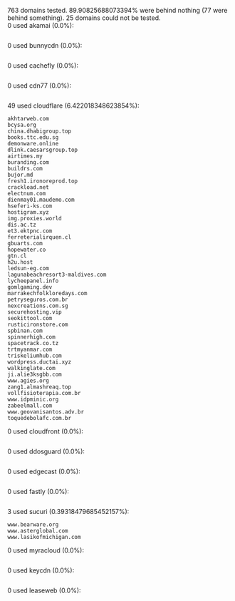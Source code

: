 763 domains tested. 89.90825688073394% were behind nothing (77 were behind something). 25 domains could not be tested.<br>
0 used akamai (0.0%):
```

```

0 used bunnycdn (0.0%):
```

```

0 used cachefly (0.0%):
```

```

0 used cdn77 (0.0%):
```

```

49 used cloudflare (6.422018348623854%):
```
akhtarweb.com
bcysa.org
china.dhabigroup.top
books.ttc.edu.sg
demonware.online
dlink.caesarsgroup.top
airtimes.my
buranding.com
buildrs.com
bujor.md
fresh1.ironoreprod.top
crackload.net
electnum.com
dienmay01.maudemo.com
hseferi-ks.com
hostigram.xyz
img.proxies.world
dis.ac.tz
et3.ektpnc.com
ferreterialirquen.cl
gbuarts.com
hopewater.co
gtn.cl
h2u.host
ledsun-eg.com
lagunabeachresort3-maldives.com
lycheepanel.info
gomlgaming.dev
marrakechfolkloredays.com
petryseguros.com.br
nexcreations.com.sg
securehosting.vip
seokittool.com
rusticironstore.com
spbinan.com
spinnerhigh.com
spacetrack.co.tz
trtmyanmar.com
triskeliumhub.com
wordpress.ductai.xyz
walkinglate.com
ji.alie3ksgbb.com
www.agies.org
zang1.almashreaq.top
vollfisioterapia.com.br
www.idpminic.org
zabeelmall.com
www.geovanisantos.adv.br
toquedebolafc.com.br
```

0 used cloudfront (0.0%):
```

```

0 used ddosguard (0.0%):
```

```

0 used edgecast (0.0%):
```

```

0 used fastly (0.0%):
```

```

3 used sucuri (0.39318479685452157%):
```
www.bearware.org
www.asterglobal.com
www.lasikofmichigan.com
```

0 used myracloud (0.0%):
```

```

0 used keycdn (0.0%):
```

```

0 used leaseweb (0.0%):
```

```
